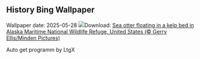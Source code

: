 ## History Bing Wallpaper
Wallpaper date: 2025-05-28
![](https://www.bing.com/th?id=OHR.KelpOtter_EN-GB3307429854_UHD.jpg&w=1000)Download: [Sea otter floating in a kelp bed in Alaska Maritime National Wildlife Refuge, United States (© Gerry Ellis/Minden Pictures)](https://www.bing.com/th?id=OHR.KelpOtter_EN-GB3307429854_UHD.jpg)

Auto get programm by LtgX
